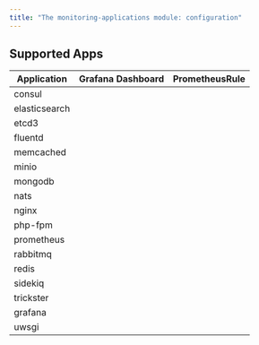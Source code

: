```yaml
---
title: "The monitoring-applications module: configuration"
---
```


<!-- SCHEMA -->

## Supported Apps

<!-- Start Apps -->
| **Application** | **Grafana Dashboard**               | **PrometheusRule**                  |
|-----------------|-------------------------------------|-------------------------------------|
| consul          |                                     |                                     |
| elasticsearch   | <span class="doc-checkmark"></span> |                                     |
| etcd3           | <span class="doc-checkmark"></span> |                                     |
| fluentd         |                                     |                                     |
| memcached       | <span class="doc-checkmark"></span> |                                     |
| minio           |                                     |                                     |
| mongodb         | <span class="doc-checkmark"></span> |                                     |
| nats            | <span class="doc-checkmark"></span> | <span class="doc-checkmark"></span> |
| nginx           |                                     |                                     |
| php-fpm         | <span class="doc-checkmark"></span> | <span class="doc-checkmark"></span> |
| prometheus      | <span class="doc-checkmark"></span> |                                     |
| rabbitmq        | <span class="doc-checkmark"></span> | <span class="doc-checkmark"></span> |
| redis           | <span class="doc-checkmark"></span> | <span class="doc-checkmark"></span> |
| sidekiq         | <span class="doc-checkmark"></span> |                                     |
| trickster       |                                     |                                     |
| grafana         |                                     |                                     |
| uwsgi           | <span class="doc-checkmark"></span> |                                     |
<!-- End Apps -->
